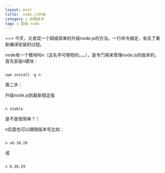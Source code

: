 ```yaml
---
layout: post
title:  node.js升级
category : 前端技术
tags : 前端 node
---
```

===
今天，又发现一个超级简单的升级node.js的方法。一行命令搞定，省去了重新编译安装的过程。

node有一个模块叫n（这名字可够短的。。。），是专门用来管理node.js的版本的。
首先安装n模块：
```

npm install -g n

```

第二步：

升级node.js到最新稳定版

```

n stable

```

是不是很简单？！

n后面也可以跟随版本号比如：

```

n v0.10.29

```

或

```

n 0.10.29

```
